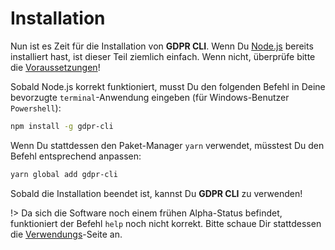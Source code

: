 # Installation

Nun ist es Zeit für die Installation von **GDPR CLI**. Wenn Du [Node.js](https://nodejs.org/en/) bereits installiert hast, ist dieser Teil ziemlich einfach. Wenn nicht, überprüfe bitte die [Voraussetzungen](/de/voraussetzungen.md)!

Sobald Node.js korrekt funktioniert, musst Du den folgenden Befehl in Deine bevorzugte `terminal`-Anwendung eingeben (für Windows-Benutzer `Powershell`):

```bash
npm install -g gdpr-cli
```

Wenn Du stattdessen den Paket-Manager `yarn` verwendet, müsstest Du den Befehl entsprechend anpassen:

```bash
yarn global add gdpr-cli
```

Sobald die Installation beendet ist, kannst Du **GDPR CLI** zu verwenden!

!> Da sich die Software noch einem frühen Alpha-Status befindet, funktioniert der Befehl `help` noch nicht korrekt. Bitte schaue Dir stattdessen die [Verwendungs](/de/verwendung.md)-Seite an.
